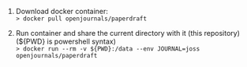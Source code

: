 1. Download docker container:  
`> docker pull openjournals/paperdraft`

2. Run container and share the current directory with it (this repository) (${PWD} is powershell syntax)  
`> docker run --rm -v ${PWD}:/data --env JOURNAL=joss openjournals/paperdraft`